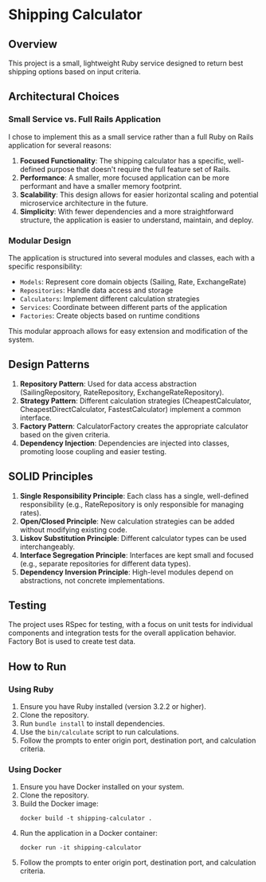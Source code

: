 # Shipping Calculator

## Overview

This project is a small, lightweight Ruby service designed to return best shipping options based on input criteria.

## Architectural Choices

### Small Service vs. Full Rails Application

I chose to implement this as a small service rather than a full Ruby on Rails application for several reasons:

1. **Focused Functionality**: The shipping calculator has a specific, well-defined purpose that doesn't require the full feature set of Rails.
2. **Performance**: A smaller, more focused application can be more performant and have a smaller memory footprint.
3. **Scalability**: This design allows for easier horizontal scaling and potential microservice architecture in the future.
4. **Simplicity**: With fewer dependencies and a more straightforward structure, the application is easier to understand, maintain, and deploy.

### Modular Design

The application is structured into several modules and classes, each with a specific responsibility:

- `Models`: Represent core domain objects (Sailing, Rate, ExchangeRate)
- `Repositories`: Handle data access and storage
- `Calculators`: Implement different calculation strategies
- `Services`: Coordinate between different parts of the application
- `Factories`: Create objects based on runtime conditions

This modular approach allows for easy extension and modification of the system.

## Design Patterns

1. **Repository Pattern**: Used for data access abstraction (SailingRepository, RateRepository, ExchangeRateRepository).
2. **Strategy Pattern**: Different calculation strategies (CheapestCalculator, CheapestDirectCalculator, FastestCalculator) implement a common interface.
3. **Factory Pattern**: CalculatorFactory creates the appropriate calculator based on the given criteria.
4. **Dependency Injection**: Dependencies are injected into classes, promoting loose coupling and easier testing.

## SOLID Principles

1. **Single Responsibility Principle**: Each class has a single, well-defined responsibility (e.g., RateRepository is only responsible for managing rates).
2. **Open/Closed Principle**: New calculation strategies can be added without modifying existing code.
3. **Liskov Substitution Principle**: Different calculator types can be used interchangeably.
4. **Interface Segregation Principle**: Interfaces are kept small and focused (e.g., separate repositories for different data types).
5. **Dependency Inversion Principle**: High-level modules depend on abstractions, not concrete implementations.

## Testing

The project uses RSpec for testing, with a focus on unit tests for individual components and integration tests for the overall application behavior. Factory Bot is used to create test data.

## How to Run

### Using Ruby

1. Ensure you have Ruby installed (version 3.2.2 or higher).
2. Clone the repository.
3. Run `bundle install` to install dependencies.
4. Use the `bin/calculate` script to run calculations.
5. Follow the prompts to enter origin port, destination port, and calculation criteria.

### Using Docker

1. Ensure you have Docker installed on your system.
2. Clone the repository.
3. Build the Docker image:
   ```
   docker build -t shipping-calculator .
   ```
4. Run the application in a Docker container:
   ```
   docker run -it shipping-calculator
   ```
5. Follow the prompts to enter origin port, destination port, and calculation criteria.